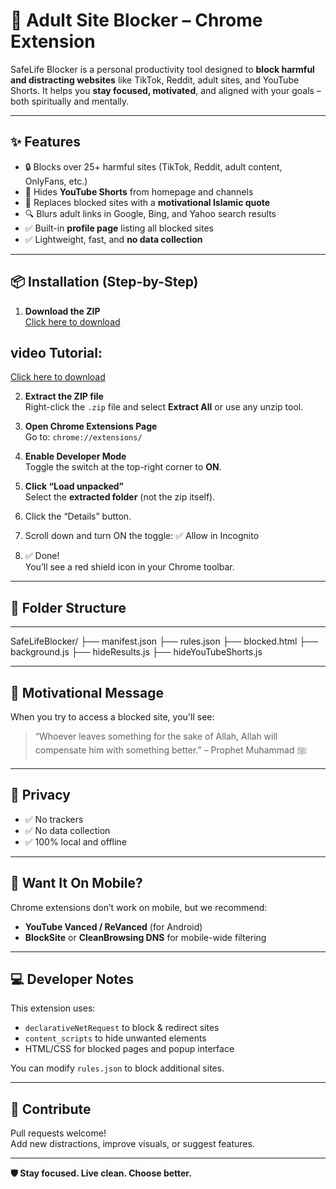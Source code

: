 # 🚫 Adult Site Blocker – Chrome Extension

SafeLife Blocker is a personal productivity tool designed to **block harmful and distracting websites** like TikTok, Reddit, adult sites, and YouTube Shorts. It helps you **stay focused, motivated**, and aligned with your goals – both spiritually and mentally.

---

## ✨ Features

- 🔒 Blocks over 25+ harmful sites (TikTok, Reddit, adult content, OnlyFans, etc.)
- 🚫 Hides **YouTube Shorts** from homepage and channels
- 🧠 Replaces blocked sites with a **motivational Islamic quote**
- 🔍 Blurs adult links in Google, Bing, and Yahoo search results
- ✅ Built-in **profile page** listing all blocked sites
- ✅ Lightweight, fast, and **no data collection**

---

## 📦 Installation (Step-by-Step)

1. **Download the ZIP**  
   [Click here to download](https://github.com/Jalalkhan96/chrome-extensions/blob/main/Block%20adult%20site/saveLife.rar)  

 ## video Tutorial:
 [Click here to download](http://github.com/Jalalkhan96/chrome-extensions/tree/main/How%20to%20add%20Extension)  

2. **Extract the ZIP file**  
   Right-click the `.zip` file and select **Extract All** or use any unzip tool.

3. **Open Chrome Extensions Page**  
   Go to: `chrome://extensions/`

4. **Enable Developer Mode**  
   Toggle the switch at the top-right corner to **ON**.

5. **Click “Load unpacked”**  
   Select the **extracted folder** (not the zip itself).

6. Click the “Details” button.

7. Scroll down and turn ON the toggle:
✅ Allow in Incognito

8. ✅ Done!  
   You’ll see a red shield icon in your Chrome toolbar.

---

## 📂 Folder Structure
---

SafeLifeBlocker/
├── manifest.json
├── rules.json
├── blocked.html
├── background.js
├── hideResults.js
├── hideYouTubeShorts.js

---
## 🧠 Motivational Message

When you try to access a blocked site, you'll see:

> “Whoever leaves something for the sake of Allah, Allah will compensate him with something better.” – Prophet Muhammad ﷺ

---

## 🔐 Privacy

- ✅ No trackers  
- ✅ No data collection  
- ✅ 100% local and offline

---

## 📱 Want It On Mobile?

Chrome extensions don’t work on mobile, but we recommend:
- **YouTube Vanced / ReVanced** (for Android)
- **BlockSite** or **CleanBrowsing DNS** for mobile-wide filtering

---

## 💻 Developer Notes

This extension uses:
- `declarativeNetRequest` to block & redirect sites
- `content_scripts` to hide unwanted elements
- HTML/CSS for blocked pages and popup interface

You can modify `rules.json` to block additional sites.

---

## 🤝 Contribute

Pull requests welcome!  
Add new distractions, improve visuals, or suggest features.

---

**🛡️ Stay focused. Live clean. Choose better.**
